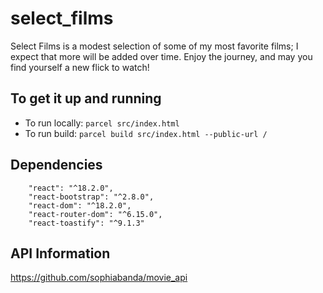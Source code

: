 # **select_films**

Select Films is a modest selection of some of my most favorite films; I expect that more will be added over time. Enjoy the journey, and may you find yourself a new flick to watch!

## To get it up and running

- To run locally:
  `parcel src/index.html`
- To run build:
  `parcel build src/index.html --public-url /`

## Dependencies

```"bootstrap": "^5.3.2",
    "react": "^18.2.0",
    "react-bootstrap": "^2.8.0",
    "react-dom": "^18.2.0",
    "react-router-dom": "^6.15.0",
    "react-toastify": "^9.1.3"
```

## API Information

https://github.com/sophiabanda/movie_api

